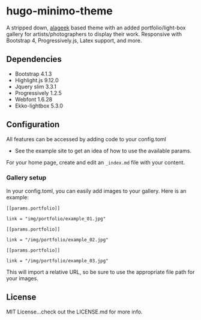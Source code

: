# hugo-minimo-theme

A stripped down,  [alageek](https://github.com/gkmngrgn/hugo-alageek-theme/tree/a7789a01391c9357fba13704379089e8799adad8) based theme with an added portfolio/light-box gallery for artists/photographers to display their work.  Responsive with Bootstrap 4, Progressively.js, Latex support, and more.  

## Dependencies
* Bootstrap 4.1.3
* Highlight.js 9.12.0
* Jquery slim 3.3.1
* Progressively 1.2.5
* Webfont 1.6.28
* Ekko-lightbox 5.3.0

## Configuration
All features can be accessed by adding code to your config.toml
* See the example site to get an idea of how to use the available params.  

For your home page, create and edit an `_index.md` file with your content.

### Gallery setup
In your config.toml, you can easily add images to your gallery.  Here is an example:
```
[[params.portfolio]]

link = "img/portfolio/example_01.jpg"

[[params.portfolio]]

link = "/img/portfolio/example_02.jpg"

[[params.portfolio]]

link = "/img/portfolio/example_03.jpg"
```
This will import a relative URL, so be sure to use the appropriate file path for your images.  

## License
MIT License...check out the LICENSE.md for more info.  
